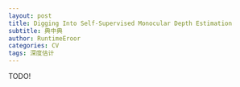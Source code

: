 ```yaml
---
layout: post
title: Digging Into Self-Supervised Monocular Depth Estimation
subtitle: 典中典
author: RuntimeEroor
categories: CV
tags: 深度估计
---
```

TODO!
